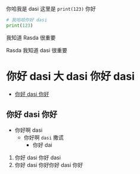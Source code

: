 你哈我是 dasi
这里是 `print(123)` 你好

```python
# 我哈哈你好 dasi
print(123)
```

我知道    Rasda   很重要

Rasda 我知道 dasi 很重要

# 你好 dasi 大 dasi 你好 dasi



   * [你好 dasi 你好](#你好-dasi-你好)



## 你好 dasi 你好

- 你好啊 dasi
  - 你好啊 `dasi` 撒谎
    - 你好 dai

1. 你好 dasi 你好 dasi
2. 你好 dasi 你好你好 dasi 你好